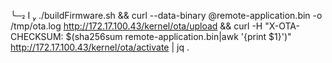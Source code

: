 ╰─ I  ./buildFirmware.sh &&
curl  --data-binary @remote-application.bin -o /tmp/ota.log  http://172.17.100.43/kernel/ota/upload &&
curl  -H "X-OTA-CHECKSUM: $(sha256sum remote-application.bin|awk '{print $1}')" http://172.17.100.43/kernel/ota/activate
| jq .